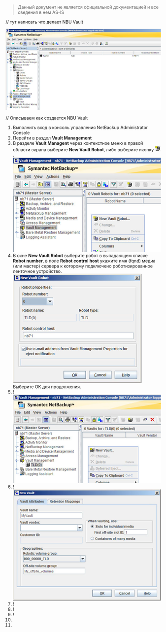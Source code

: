 > Данный документ не является официальной документацией и все сведения в нем AS-IS

\/\/ тут написать что делает NBU Vault

![](/assets/Prom-VM-Win10.png)

\/\/ Описываем как создается NBU Vault

1. Выполнить вход в консоль управления NetBackup Administrator Console
2. Перейти в раздел **Vault Management**
3. В разделе **Vault Managent** через контекстное меню в правой области экрана выберите **New Vault Robot**, либо выберите иконку ![](/assets/Prom-VM-Win10-2.png) .
  ![](/assets/Prom-VM-Win10-1.png)
4. В окне **New Vault Robot** выберите робот в выпадающем списке **Robot number**, в поле **Robot control host** укажите имя \(fqnd\) медиа \(или мастер\) сервера к которому подключено роботизированное ленточное устройство.
  ![](/assets/Prom-VM-Win10-3.png)
  Выберите OK для продолжения.
5. !
  ![](/assets/Prom-VM-Win10-5.png)
6. !
  ![](/assets/Prom-VM-Win10-6.png)
7. !
8. !
9. !
10. 
11. 

